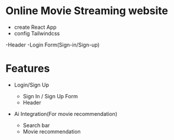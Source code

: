  # Online Movie Streaming website 

 - create React App
 - config Tailwindcss
 
 -Header
 -Login Form(Sign-in/Sign-up)

 # Features

 - Login/Sign Up
     - Sign In / Sign Up Form
     - Header
 
 - Ai Integration(For movie recommendation)
    - Search bar 
    - Movie recommendation

